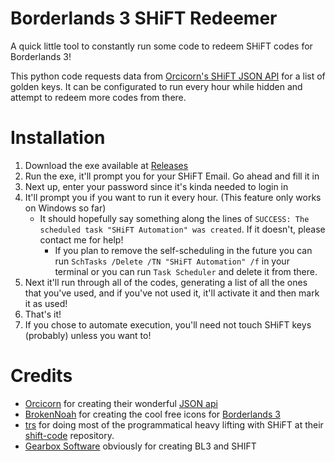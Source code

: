 # Borderlands 3 SHiFT Redeemer

A quick little tool to constantly run some code to redeem SHiFT codes for Borderlands 3!

This python code requests data from [Orcicorn's SHiFT JSON API](https://shift.orcicorn.com/tags/borderlands3/index.json) for a list of golden keys. 
It can be configurated to run every hour while hidden and attempt to redeem more codes from there.

# Installation

1. Download the exe available at [Releases]()
2. Run the exe, it'll prompt you for your SHiFT Email. Go ahead and fill it in
3. Next up, enter your password since it's kinda needed to login in
4. It'll prompt you if you want to run it every hour. (This feature only works on Windows so far)
    * It should hopefully say something along the lines of `SUCCESS: The scheduled task "SHiFT Automation" was created`. If it doesn't, please contact me for help!
        * If you plan to remove the self-scheduling in the future you can run `SchTasks /Delete /TN "SHiFT Automation" /f` in your terminal or you can run `Task Scheduler` and delete it from there.
5. Next it'll run through all of the codes, generating a list of all the ones that you've used, and if you've not used it, it'll activate it and then mark it as used!
6. That's it!
7. If you chose to automate execution, you'll need not touch SHiFT keys (probably) unless you want to!

# Credits

* [Orcicorn](https://twitter.com/orcicorn) for creating their wonderful [JSON api](https://shift.orcicorn.com/tags/borderlands3/index.json)
* [BrokenNoah](https://www.deviantart.com/brokennoah) for creating the cool free icons for [Borderlands 3](https://www.deviantart.com/brokennoah/art/Borderlands-3-icons-797030087)
* [trs](https://github.com/trs) for doing most of the programmatical heavy lifting with SHiFT at their [shift-code](https://github.com/trs/shift-code) repository.
* [Gearbox Software](https://www.gearboxsoftware.com/) obviously for creating BL3 and SHIFT